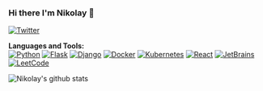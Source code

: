 ### Hi there I'm Nikolay 👋

[![Twitter](https://img.shields.io/badge/-Twitter-222222?style=flat-square&logo=twitter&logoColor=white&link=https://twitter.com/bayborodin)](https://twitter.com/bayborodin) 

**Languages and Tools:**  
[![Python](https://img.shields.io/badge/Python-blue?style=flat&logo=python&logoColor=white&link=https://github.com/bayborodin)](https://github.com/bayborodin) 
[![Flask](https://img.shields.io/badge/Flask-gray?style=flat&logo=flask&logoColor=white&link=https://github.com/bayborodin)](https://github.com/bayborodin) 
[![Django](https://img.shields.io/badge/Django-darkgreen?style=flat&logo=django&logoColor=white&link=https://github.com/bayborodin)](https://github.com/bayborodin) 
[![Docker](https://img.shields.io/badge/-Docker-2496ED?style=flat&logo=docker&logoColor=white&link=https://github.com/bayborodin)](https://github.com/bayborodin) 
[![Kubernetes](https://img.shields.io/badge/-Kubernetes-326CE5?style=flat&logo=kubernetes&logoColor=white&link=https://github.com/bayborodin)](https://github.com/bayborodin) 
[![React](https://img.shields.io/badge/-React-black?style=flat&logo=react&link=https://github.com/bayborodin)](https://github.com/bayborodin) 
[![JetBrains](https://img.shields.io/badge/-JetBrains-000000?style=flat&logo=JetBrains&link=https://github.com/bayborodin)](https://github.com/bayborodin) 
[![LeetCode](https://img.shields.io/badge/-LeetCode-02569B?style=flat&logo=leetCode&link=https://github.com/bayborodin)](https://github.com/bayborodin) 

![Nikolay's github stats](https://github-readme-stats.vercel.app/api?username=bayborodin&show_icons=true&hide_border=true)
